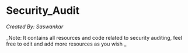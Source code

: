 # Security_Audit
_Created By: Saswankar_

_Note: It contains all resources and code related to security auditing, feel free to edit and add more resources as you wish 
_
